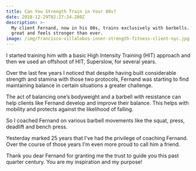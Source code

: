 ```yaml
---
title: Can You Strength Train in Your 80s?
date: 2018-12-29T02:27:24.280Z
description: >-
  My client Fernand, now in his 80s, trains exclusively with barbells. He looks
  great and feels stronger than ever.
image: /img/francisco-villalobos-inner-strength-fitness-client-nyc.jpg
---
```

I started training him with a basic High Intensity Training (HIT) approach and then we used an offshoot of HIT, Superslow, for several years.  

Over the last few years I noticed that despite having built considerable strength and stamina with those two protocols, Fernand was starting to find maintaining balance in certain situations a greater challenge.  

The act of balancing one’s bodyweight and a barbell with resistance can help clients like Fernand develop and improve their balance. This helps with mobility and protects against the likelihood of falling.  

So I coached Fernand on various barbell movements like the squat, press, deadlift and bench press.

Yesterday marked 25 years that I've had the privilege of coaching Fernand. Over the course of those years I'm even more proud to call him a friend.

Thank you dear Fernand for granting me the trust to guide you this past quarter century. You are my inspiration and my purpose!
